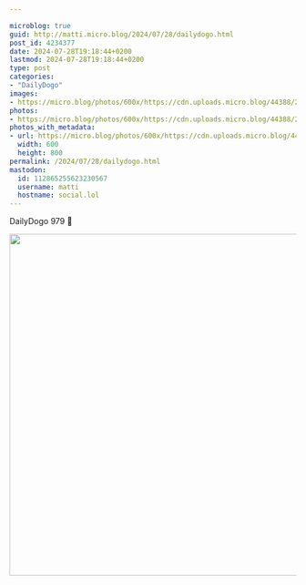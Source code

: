 ```yaml
---

microblog: true
guid: http://matti.micro.blog/2024/07/28/dailydogo.html
post_id: 4234377
date: 2024-07-28T19:18:44+0200
lastmod: 2024-07-28T19:18:44+0200
type: post
categories:
- "DailyDogo"
images:
- https://micro.blog/photos/600x/https://cdn.uploads.micro.blog/44388/2024/5146e8a9c72145afbf2dde20c83db138.jpg
photos:
- https://micro.blog/photos/600x/https://cdn.uploads.micro.blog/44388/2024/5146e8a9c72145afbf2dde20c83db138.jpg
photos_with_metadata:
- url: https://micro.blog/photos/600x/https://cdn.uploads.micro.blog/44388/2024/5146e8a9c72145afbf2dde20c83db138.jpg
  width: 600
  height: 800
permalink: /2024/07/28/dailydogo.html
mastodon:
  id: 112865255623230567
  username: matti
  hostname: social.lol
---
```

DailyDogo 979 🐶

<img src="https://micro.blog/photos/600x/https://blog.martin-haehnel.de/uploads/2024/5146e8a9c72145afbf2dde20c83db138.jpg" width="600" alt="" />
